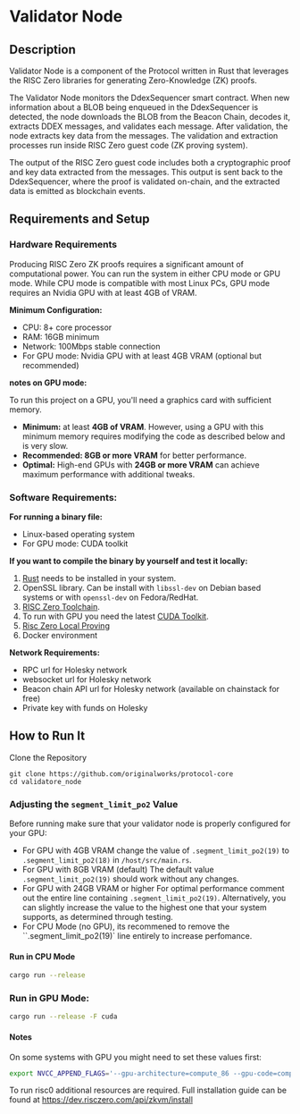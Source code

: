 # Validator Node

## Description

Validator Node is a component of the Protocol written in Rust that leverages the RISC Zero libraries for generating Zero-Knowledge (ZK) proofs.

The Validator Node monitors the DdexSequencer smart contract. When new information about a BLOB being enqueued in the DdexSequencer is detected, the node downloads the BLOB from the Beacon Chain, decodes it, extracts DDEX messages, and validates each message. After validation, the node extracts key data from the messages. The validation and extraction processes run inside RISC Zero guest code (ZK proving system).

The output of the RISC Zero guest code includes both a cryptographic proof and key data extracted from the messages. This output is sent back to the DdexSequencer, where the proof is validated on-chain, and the extracted data is emitted as blockchain events.

## Requirements and Setup

### Hardware Requirements

Producing RISC Zero ZK proofs requires a significant amount of computational power. You can run the system in either CPU mode or GPU mode. While CPU mode is compatible with most Linux PCs, GPU mode requires an Nvidia GPU with at least 4GB of VRAM.

**Minimum Configuration:**

- CPU: 8+ core processor
- RAM: 16GB minimum
- Network: 100Mbps stable connection
- For GPU mode: Nvidia GPU with at least 4GB VRAM (optional but recommended)

**notes on GPU mode:**

To run this project on a GPU, you'll need a graphics card with sufficient memory.

- **Minimum:** at least **4GB of VRAM**. However, using a GPU with this minimum memory requires modifying the code as described below and is very slow.
- **Recommended: 8GB or more VRAM** for better performance.
- **Optimal:** High-end GPUs with **24GB or more VRAM** can achieve maximum performance with additional tweaks.

### Software Requirements:

**For running a binary file:**

- Linux-based operating system
- For GPU mode: CUDA toolkit

**If you want to compile the binary by yourself and test it locally:**

1. [Rust](https://www.rust-lang.org/tools/install) needs to be installed in your system.
2. OpenSSL library. Can be install with `libssl-dev` on Debian based systems or with `openssl-dev` on Fedora/RedHat.
3. [RISC Zero Toolchain](https://dev.risczero.com/api/zkvm/quickstart).
4. To run with GPU you need the latest [CUDA Toolkit](https://developer.nvidia.com/cuda-downloads).
5. [Risc Zero Local Proving](https://dev.risczero.com/api/generating-proofs/local-proving)
6. Docker environment

**Network Requirements:**

- RPC url for Holesky network
- websocket url for Holesky network
- Beacon chain API url for Holesky network (available on chainstack for free)
- Private key with funds on Holesky

## How to Run It

Clone the Repository

```
git clone https://github.com/originalworks/protocol-core
cd validatore_node
```

### Adjusting the `segment_limit_po2` Value
Before running make sure that your validator node is properly configured for your GPU:

- For GPU with 4GB VRAM change the value of `.segment_limit_po2(19)` to `.segment_limit_po2(18)` in `/host/src/main.rs`.
- For GPU with 8GB VRAM (default) The default value `.segment_limit_po2(19)` should work without any changes.
- For GPU with 24GB VRAM or higher For optimal performance comment out the entire line containing `.segment_limit_po2(19)`. Alternatively, you can slightly increase the value to the highest one that your system supports, as determined through testing.
- For CPU Mode (no GPU), its recommened to remove the ``.segment_limit_po2(19)` line entirely to increase perfomance.

#### Run in CPU Mode

```bash
cargo run --release
```

### Run in GPU Mode:

```bash
cargo run --release -F cuda
```

#### Notes

On some systems with GPU you might need to set these values first:

```bash
export NVCC_APPEND_FLAGS='--gpu-architecture=compute_86 --gpu-code=compute_86,sm_86 --generate-code arch=compute_86,code=sm_86'
```

To run risc0 additional resources are required. Full installation guide can be found at https://dev.risczero.com/api/zkvm/install
